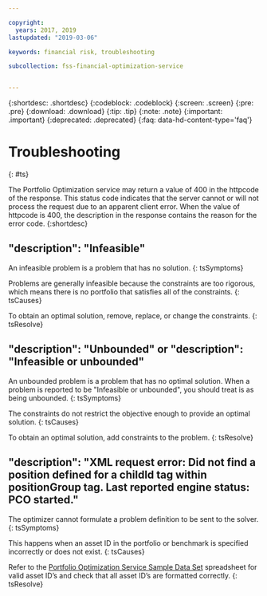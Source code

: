```yaml
---

copyright:
  years: 2017, 2019
lastupdated: "2019-03-06"

keywords: financial risk, troubleshooting

subcollection: fss-financial-optimization-service


---
```


<!-- Common attributes used in the template are defined as follows: -->
<!--{:new_window: target="_blank"}-->
{:shortdesc: .shortdesc}
{:codeblock: .codeblock}
{:screen: .screen}
{:pre: .pre}
{:download: .download}
{:tip: .tip}
{:note: .note}
{:important: .important}
{:deprecated: .deprecated}
{:faq: data-hd-content-type='faq'}

# Troubleshooting
{: #ts}

The Portfolio Optimization service may return a value of 400 in the httpcode of the response. This status code indicates that the server cannot or will not process the request due to an apparent client error. When the value of httpcode is 400, the description in the response contains the reason for the error code.
{:shortdesc}

## "description": "Infeasible"

An infeasible problem is a problem that has no solution.
{: tsSymptoms}

Problems are generally infeasible because the constraints are too rigorous, which means there is no portfolio that satisfies all of the constraints.
{: tsCauses}

To obtain an optimal solution, remove, replace, or change the constraints.
{: tsResolve}

## "description": "Unbounded" or "description": "Infeasible or unbounded"

An unbounded problem is a problem that has no optimal solution. When a problem is reported to be "Infeasible or unbounded", you should treat is as being unbounded.
{: tsSymptoms}

The constraints do not restrict the objective enough to provide an optimal solution.
{: tsCauses}

To obtain an optimal solution, add constraints to the problem.
{: tsResolve}

## "description": "XML request error: Did not find a position defined for a childId tag within positionGroup tag. Last reported engine status: PCO started."

The optimizer cannot formulate a problem definition to be sent to the solver.
{: tsSymptoms}

This happens when an asset ID in the portfolio or benchmark is specified incorrectly or does not exist.
{: tsCauses}

Refer to the [Portfolio Optimization Service Sample Data Set](http://public.dhe.ibm.com/software/analytics/solutions/en/fintech/portfolio_optimization_service_sample_dataset.xlsx) spreadsheet for valid asset ID’s and check that all asset ID’s are formatted correctly.
{: tsResolve}

